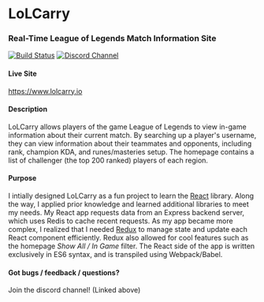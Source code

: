 # LoLCarry
### Real-Time League of Legends Match Information Site  

[![Build Status](https://img.shields.io/travis/rzeng95/LoLCarry/master.svg?style=flat-square)](https://travis-ci.org/rzeng95/LoLCarry)
[![Discord Channel](https://img.shields.io/badge/discord-lolcarry-blue.svg?style=flat-square)](https://discord.gg/mKTTFdd)

#### Live Site  
https://www.lolcarry.io  

#### Description  
LoLCarry allows players of the game League of Legends to view in-game information about their current match. By searching up a player's username, they can view information about their teammates and opponents, including rank, champion KDA, and runes/masteries setup. The homepage contains a list of challenger (the top 200 ranked) players of each region. 

#### Purpose
I intially designed LoLCarry as a fun project to learn the [React](https://facebook.github.io/react/) library. Along the way, I applied prior knowledge and learned additional libraries to meet my needs. My React app requests data from an Express backend server, which uses Redis to cache recent requests. As my app became more complex, I realized that I needed [Redux](http://redux.js.org/) to manage state and update each React component efficiently. Redux also allowed for cool features such as the homepage *Show All / In Game* filter. The React side of the app is written exclusively in ES6 syntax, and is transpiled using Webpack/Babel. 

#### Got bugs / feedback / questions?  
Join the discord channel! (Linked above)
